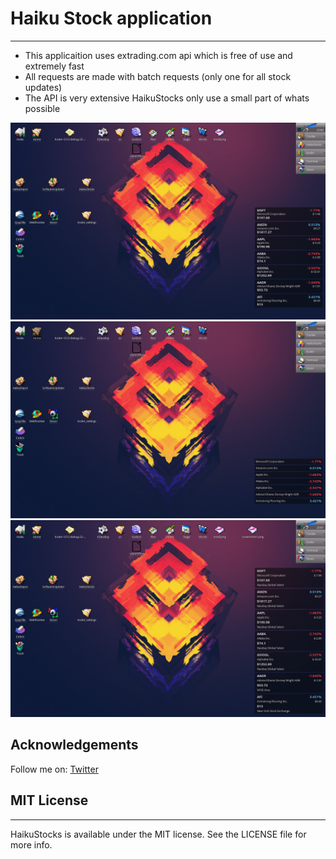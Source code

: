 # Haiku Stock application
----------------

- This applicaition uses extrading.com api which is free of use and extremely fast
- All requests are made with batch requests (only one for all stock updates)
- The API is very extensive HaikuStocks only use a small part of whats possible

<p align="center">
  <img src="https://raw.githubusercontent.com/Konrad77/HaikuStocks/master/normal.png" alt="Icon"/>
  <img src="https://raw.githubusercontent.com/Konrad77/HaikuStocks/master/small.png" alt="Icon"/>
  <img src="https://raw.githubusercontent.com/Konrad77/HaikuStocks/master/large.png" alt="Icon"/>
</p>

## Acknowledgements
Follow me on:
[Twitter](https:://twitter.com/konrad1977)

## MIT License
----------------
HaikuStocks is available under the MIT license. See the LICENSE file for more info.